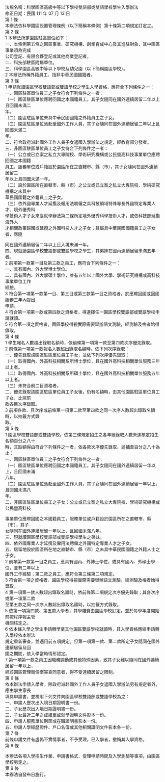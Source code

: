 法規名稱：科學園區高級中等以下學校雙語部或雙語學校學生入學辦法  
修正日期：民國 111 年 07 月 13 日  
第 1 條  
本辦法依科學園區設置管理條例（以下簡稱本條例）第十條第二項規定訂定之。  
第 2 條  
1 本辦法所定園區駐區單位如下：  
一、本條例第五條之園區事業、研究機構、創業育成中心及其進駐對象，其中園區事業須為完成  
公司登記、有限合夥登記或其他商業登記者。  
二、科技部駐區附屬單位。  
三、科學園區高級中等以下學校及幼兒園（以下簡稱園區學校）。  
2 本辦法所稱外籍員工，指非中華民國國籍者。  
第 3 條  
1 申請就讀園區學校雙語部或雙語學校之學生入學資格，應符合下列條件之一：  
一、園區駐區單位員工之子女符合下列條件之一者：  
（一）園區駐區單位應聘回國之本國籍員工，其子女隨同在國外連續居留二年以上且回國未滿二  
年。  
（二）園區駐區單位未具中華民國國籍之外籍員工之子女。  
（三）園區駐區單位派赴至國外工作人員，其子女隨同在國外連續居留二年以上且回國未滿二  
年。  
二、符合政府派赴國外工作人員子女返國入學辦法之規定，經教育部分發者。  
三、非園區駐區單位員工之子女符合下列條件之一者：  
（一）公立或已立案之私立大專院校、學術研究機構或公民營高科技事業單位應聘回國之本國籍  
員工，服務單位或戶籍設於園區所在之直轄市、縣（市），其子女隨同在國外連續居留二  
年以上且回國未滿一年。  
（二）設於園區所在直轄市、縣（市）之公立或已立案之私立大專院校、學術研究機構之未具中  
華民國國籍之外籍員工之子女。  
（三）依外國專業人才延攬及僱用法聘僱之具科技領域特殊專長外國特定專業人才、境外優秀科  
學技術人才子女來臺就學辦法第二條所定境外優秀科學技術人才，或依科技部延攬海外人  
才相關政策歸國或延攬之外國科技人才之子女；其屬具中華民國國籍員工之子女者，應隨  


同在國外連續居留二年以上且入境未滿一年。  
四、現就讀園區學校雙語部或雙語學校之學生，其弟妹在國內連續居留未滿五年者。  
2 前項第一款第一目及第三款之員工，應符合下列條件之一：  
一、具有國內、外大學博士學位。  
二、具有國內、外大學碩士學位，並有五年以上國外大學、學術研究機構或高科技事業單位工作  
經驗。  
3 符合第一項第一款第一目、第三目或第三款第一目之資格者，於應聘回國或回國服務三年內提出  
申請。  
4 符合第一項第一款或第四款之資格者，得選擇任一園區學校雙語部或雙語學校申請就讀。  
5 符合第一項之資格者，園區學校得視實際需要舉辦語文測驗，經測驗及格者始得錄取。  
第 4 條  
1 學生報名人數超出錄取名額時，依前條第一項第一款至第四款次序優先錄取。  
2 前條第一項第一款報名人數超出錄取名額時，依下列次序錄取：  
一、優先錄取該園區駐區單位員工子女，並依下列次序優先錄取：  
（一）取得國內、外高科技相關系所博士學位，且在國外高科技相關單位服務三年以上者。  
（二）取得國內、外高科技相關系所碩士學位，且在國外高科技相關單位服務五年以上者。  
（三）未符合前二目資格者。  
二、優先錄取該園區駐區單位員工子女後，仍有名額時，由其他園區駐區單位員工子女，比照前  
款各目次序錄取。  
3 前項各款、目次序或前條第一項第二款至第四款之同一次序人數超出錄取名額時，以抽籤方式錄  
取。  
第 5 條  
1 園區學校雙語部或雙語學校，依第三條規定招生之各年級錄取人數未達核定招生名額百分之八十  
時，其缺額得由符合下列條件之一者，依各款次序優先錄取，遞補至百分之八十為止：  
一、園區駐區單位員工之子女符合下列條件之一者：  
（一）園區駐區單位應聘回國之本國籍員工，其子女隨同在國外連續居留一年以上，且回國未滿  
八年。  
（二）園區駐區單位派赴至國外工作人員，其子女隨同在國外連續居留一年以上，且回國未滿八  
年。  
二、非園區駐區單位員工之子女：公立或已立案之私立大專院校、學術研究機構或公民營高科技  


事業單位應聘回國之本國籍員工，服務單位或戶籍設於園區所在之直轄市、縣（市），其子  
女隨同在國外連續居留一年以上，且回國未滿八年。  
三、現就讀園區學校雙語部或雙語學校學生之弟妹。  
四、依外國專業人才延攬及僱用法聘僱之外國特定專業人才之子女。  
五、居留地設於園區所在地之直轄市、縣（市）之未具中華民國國籍之外籍人士之子女。  
2 前項第一款第一目之員工，應具有國內、外博士學位，或具有國內、外碩士學位，並有二年以上  
國外工作經驗；第二款之員工，應符合第三條第二項規定。  
3 符合第一項之資格者，園區學校得視實際需要舉辦語文測驗，經測驗及格者始得錄取。  
4 第一項第一款人數超出錄取名額時，依前條第二項規定次序優先錄取；其各次序或第一項第二款  
至第五款之同一次序人數超出錄取名額時，以抽籤方式錄取。  
5 依第一項第四款、第五款入學者，其學雜費由園區學校訂定，並於每學年度開始前按程序報主管  
機關核定之。  
6 依本條入學之學生申請轉學至其他園區雙語學校就讀時，其入學資格應經申請轉入學校依本辦法  
規定重新審查，並適用前五項規定。但第一項第一款、第二款所定子女隨同在國外連續居留及回  
國之期間，依入學當時情形認定。  
7 第一項第一款之員工因職務調動或其他特殊因素，致其子女難以隨同在國外連續居留一年以上，  
經該園區管理局個案審查同意者，得不受連續居留之限制。  
第 6 條  
依本辦法申請入學者，除政府派赴國外工作人員子女返國入學辦法另有規定者外，應由學生家長  
填具申請書，並檢附下列文件向園區學校雙語部或雙語學校為之：  
一、申請人歷次出入境日期證明書一份。  
二、子女歷次出入境日期證明書一份。  
三、子女最近二年之成績單或就學證明文件影本一份。  
四、申請人服務單位聘函或在職證明書影本一份。  
五、申請人學經歷證件、戶口名簿或其他相關證明文件影本各一份。  
第 7 條  
前條申請文件有虛偽不實情事者，不予受理，已入學者，撤銷其入學資格。  
第 8 條  


本辦法各項入學招生作業、申請書格式、受理申請時間及入學測驗等事項，由園區學校另定之。  
第 9 條  
本辦法自發布日施行。  


